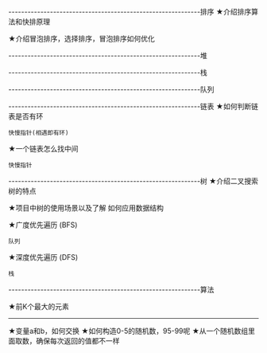 ------------------------------------------------------------排序
★介绍排序算法和快排原理

★介绍冒泡排序，选择排序，冒泡排序如何优化

------------------------------------------------------------堆

------------------------------------------------------------栈

------------------------------------------------------------队列

------------------------------------------------------------链表
★如何判断链表是否有环

    快慢指针(相遇即有环)

★一个链表怎么找中间

    快慢指针

------------------------------------------------------------树
★介绍二叉搜索树的特点

★项目中树的使用场景以及了解 如何应用数据结构

★广度优先遍历 (BFS)

    队列

★深度优先遍历 (DFS)

    栈
------------------------------------------------------------算法

★前K个最大的元素

------------------------------------------------------------
★变量a和b，如何交换
★如何构造0-5的随机数，95-99呢
★从一个随机数组里面取数，确保每次返回的值都不一样